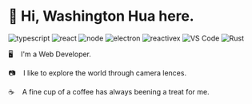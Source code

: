 # 👋 Hi, Washington Hua here.

![typescript](https://img.shields.io/badge/-typescript-000?&style=for-the-badge&logo=typescript)
![react](https://img.shields.io/badge/react-000?&style=for-the-badge&logo=react)
![node](https://img.shields.io/badge/node.js-000?&style=for-the-badge&logo=node.js)
![electron](https://img.shields.io/badge/electron-000?&style=for-the-badge&logo=electron)
![reactivex](https://img.shields.io/badge/rxjs-000?&style=for-the-badge&logo=reactivex&logoColor=B7178C)
![VS Code](https://img.shields.io/badge/-VS%20Code-000000?style=for-the-badge&logo=visualstudiocode&logoColor=blue)
![Rust](https://img.shields.io/badge/-Rust-000000?style=for-the-badge&logo=rust)

🖥  &nbsp;&nbsp; I'm a Web Developer.

📷  &nbsp;&nbsp; I like to explore the world through camera lences.

☕️  &nbsp;&nbsp; A fine cup of a coffee has always beening a treat for me.
